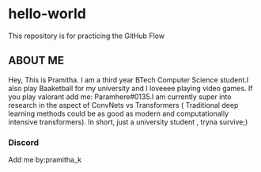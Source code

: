 # hello-world
This repository is for practicing the GitHub Flow

## ABOUT ME
Hey, This is Pramitha. I am a third year BTech Computer Science student.I also play Baaketball for my university and I loveeee playing video games. If you play valorant add me: Paramhere#0135.I am currently super into research in the aspect of ConvNets vs Transformers ( Traditional deep learning methods could be as good as modern and computationally intensive transformers). 
In short, just a university student , tryna survive;)

### Discord
Add me by:pramitha_k

